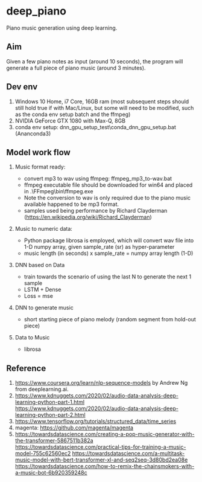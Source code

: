 # deep_piano
Piano music generation using deep learning.

## Aim
Given a few piano notes as input (around 10 seconds), the program will generate a full piece of piano music (around 3 minutes).

## Dev env
1. Windows 10 Home, i7 Core, 16GB ram (most subsequent steps should still hold true if with Mac/Linux, but some will need to be modified, such as the conda env setup batch and the ffmpeg)
2. NVIDIA GeForce GTX 1080 with Max-Q, 8GB
3. conda env setup: dnn_gpu_setup_test\conda_dnn_gpu_setup.bat (Ananconda3)

## Model work flow
1. Music format ready:
    - convert mp3 to wav using ffmpeg: ffmpeg_mp3_to-wav.bat
    - ffmpeg executable file should be downloaded for win64 and placed in .\FFmpeg\bin\ffmpeg.exe
    - Note the conversion to wav is only required due to the piano music available happened to be mp3 format.
    - samples used being performance by Richard Clayderman (https://en.wikipedia.org/wiki/Richard_Clayderman)

2. Music to numeric data:
    - Python package librosa is employed, which will convert wav file into 1-D numpy array, given sample_rate (sr) as hyper-parameter
    - music length (in seconds) x sample_rate = numpy array length (1-D)

3. DNN based on Data
    - train towards the scenario of using the last N to generate the next 1 sample
    - LSTM + Dense
    - Loss = mse

4. DNN to generate music
    - short starting piece of piano melody (random segment from hold-out piece)

5. Data to Music
    - librosa

## Reference
1. https://www.coursera.org/learn/nlp-sequence-models by Andrew Ng from deeplearning.ai.
2. https://www.kdnuggets.com/2020/02/audio-data-analysis-deep-learning-python-part-1.html
   https://www.kdnuggets.com/2020/02/audio-data-analysis-deep-learning-python-part-2.html
3. https://www.tensorflow.org/tutorials/structured_data/time_series
4. magenta: https://github.com/magenta/magenta
5. https://towardsdatascience.com/creating-a-pop-music-generator-with-the-transformer-5867511b382a 
   https://towardsdatascience.com/practical-tips-for-training-a-music-model-755c62560ec2
   https://towardsdatascience.com/a-multitask-music-model-with-bert-transformer-xl-and-seq2seq-3d80bd2ea08e
   https://towardsdatascience.com/how-to-remix-the-chainsmokers-with-a-music-bot-6b920359248c
